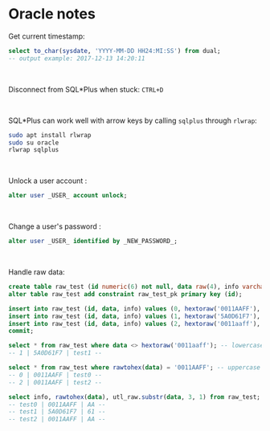# Oracle notes

Get current timestamp:
```sql
select to_char(sysdate, 'YYYY-MM-DD HH24:MI:SS') from dual;
-- output example: 2017-12-13 14:20:11
```
&nbsp;

Disconnect from SQL\*Plus when stuck: `CTRL+D`

&nbsp;

SQL\*Plus can work well with arrow keys by calling `sqlplus` through `rlwrap`:
```bash
sudo apt install rlwrap
sudo su oracle
rlwrap sqlplus
```

&nbsp;

Unlock a user account :
```sql
alter user _USER_ account unlock;
```

&nbsp;

Change a user's password :
```sql
alter user _USER_ identified by _NEW_PASSWORD_;
```

&nbsp;

Handle raw data:
```sql
create table raw_test (id numeric(6) not null, data raw(4), info varchar2(5));
alter table raw_test add constraint raw_test_pk primary key (id);

insert into raw_test (id, data, info) values (0, hextoraw('0011AAFF'), 'test0'); -- case insensitive
insert into raw_test (id, data, info) values (1, hextoraw('5A0D61F7'), 'test1'); -- case insensitive
insert into raw_test (id, data, info) values (2, hextoraw('0011aaff'), 'test2'); -- case insensitive
commit;

select * from raw_test where data <> hextoraw('0011aaff'); -- lowercase
-- 1 | 5A0D61F7 | test1 --

select * from raw_test where rawtohex(data) = '0011AAFF'; -- uppercase
-- 0 | 0011AAFF | test0 --
-- 2 | 0011AAFF | test2 --

select info, rawtohex(data), utl_raw.substr(data, 3, 1) from raw_test;
-- test0 | 0011AAFF | AA --
-- test1 | 5A0D61F7 | 61 --
-- test2 | 0011AAFF | AA --
```
